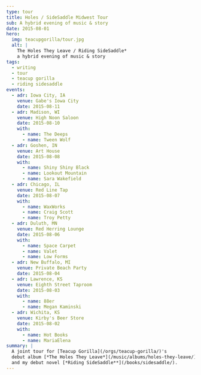 ```yaml
---
type: tour
title: Holes / SideSaddle Midwest Tour
sub: A hybrid evening of music & story
date: 2015-08-01
hero:
  img: teacupgorilla/tour.jpg
  alt: |
    The Holes They Leave / Riding SideSaddle*
    a hybrid evening of music & story
tags:
  - writing
  - tour
  - teacup gorilla
  - riding sidesaddle
events:
  - adr: Iowa City, IA
    venue: Gabe's Iowa City
    date: 2015-08-11
  - adr: Madison, WI
    venue: High Noon Saloon
    date: 2015-08-10
    with:
      - name: The Deeps
      - name: Tween Wolf
  - adr: Goshen, IN
    venue: Art House
    date: 2015-08-08
    with:
      - name: Shiny Shiny Black
      - name: Lookout Mountain
      - name: Sara Wakefield
  - adr: Chicago, IL
    venue: Red Line Tap
    date: 2015-08-07
    with:
      - name: WaxWorks
      - name: Craig Scott
      - name: Troy Petty
  - adr: Duluth, MN
    venue: Red Herring Lounge
    date: 2015-08-06
    with:
      - name: Space Carpet
      - name: Valet
      - name: Low Forms
  - adr: New Buffalo, MI
    venue: Private Beach Party
    date: 2015-08-04
  - adr: Lawrence, KS
    venue: Eighth Street Taproom
    date: 2015-08-03
    with:
      - name: 88er
      - name: Megan Kaminski
  - adr: Wichita, KS
    venue: Kirby's Beer Store
    date: 2015-08-02
    with:
      - name: Hot Books
      - name: MariaElena
summary: |
  A joint tour for [Teacup Gorilla](/orgs/teacup-gorilla/)'s
  debut album [*The Holes They Leave*](/music/albums/holes-they-leave/),
  and my debut novel [*Riding SideSaddle**](/books/sidesaddle/).
---
```

